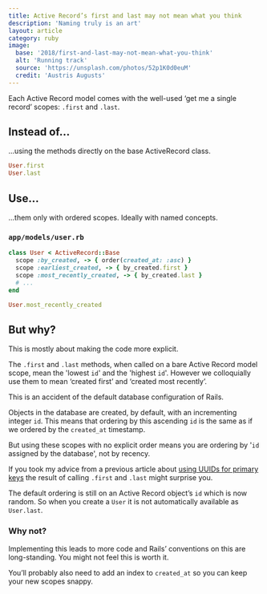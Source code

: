 ```yaml
---
title: Active Record’s first and last may not mean what you think
description: 'Naming truly is an art'
layout: article
category: ruby
image:
  base: '2018/first-and-last-may-not-mean-what-you-think'
  alt: 'Running track'
  source: 'https://unsplash.com/photos/52p1K0d0euM'
  credit: 'Austris Augusts'
---
```


Each Active Record model comes with the well-used ‘get me a single record’ scopes: `.first` and `.last`.

## Instead of…

...using the methods directly on the base ActiveRecord class.

```ruby
User.first
User.last
```


## Use…

...them only with ordered scopes. Ideally with named concepts.

### `app/models/user.rb`

```ruby
class User < ActiveRecord::Base
  scope :by_created, -> { order(created_at: :asc) }
  scope :earliest_created, -> { by_created.first }
  scope :most_recently_created, -> { by_created.last }
  # ...
end

User.most_recently_created
```


## But why?

This is mostly about making the code more explicit.

The `.first` and `.last` methods, when called on a bare Active Record model scope, mean the 'lowest `id`' and the 'highest `id`'. However we colloquially use them to mean ‘created first’ and ‘created most recently’.

This is an accident of the default database configuration of Rails.

Objects in the database are created, by default, with an incrementing integer `id`. This means that ordering by this ascending `id` is the same as if we ordered by the `created_at` timestamp.

But using these scopes with no explicit order means you are ordering by '`id` assigned by the database', not by recency.

If you took my advice from a previous article about [using UUIDs for primary keys](/ruby/choose-uuids-for-model-ids-in-rails) the result of calling `.first` and `.last` might surprise you.

The default ordering is still on an Active Record object’s `id` which is now random. So when you create a `User` it is not automatically available as `User.last`.


### Why not?

Implementing this leads to more code and Rails’ conventions on this are long-standing. You might not feel this is worth it.

You’ll probably also need to add an index to `created_at` so you can keep your new scopes snappy.

